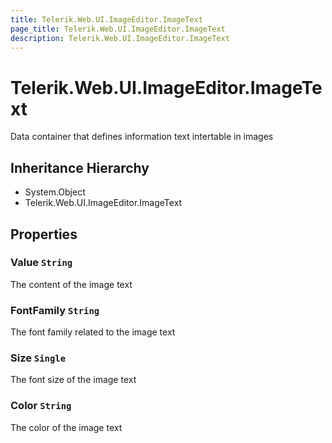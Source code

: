 ```yaml
---
title: Telerik.Web.UI.ImageEditor.ImageText
page_title: Telerik.Web.UI.ImageEditor.ImageText
description: Telerik.Web.UI.ImageEditor.ImageText
---
```


# Telerik.Web.UI.ImageEditor.ImageText

Data container that defines information text intertable in images

## Inheritance Hierarchy

* System.Object
* Telerik.Web.UI.ImageEditor.ImageText

## Properties

###  Value `String`

The content of the image text

###  FontFamily `String`

The font family related to the image text

###  Size `Single`

The font size of the image text

###  Color `String`

The color of the image text

